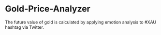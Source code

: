 # Gold-Price-Analyzer
The future value of gold is calculated by applying emotion analysis to #XAU hashtag via Twitter.
